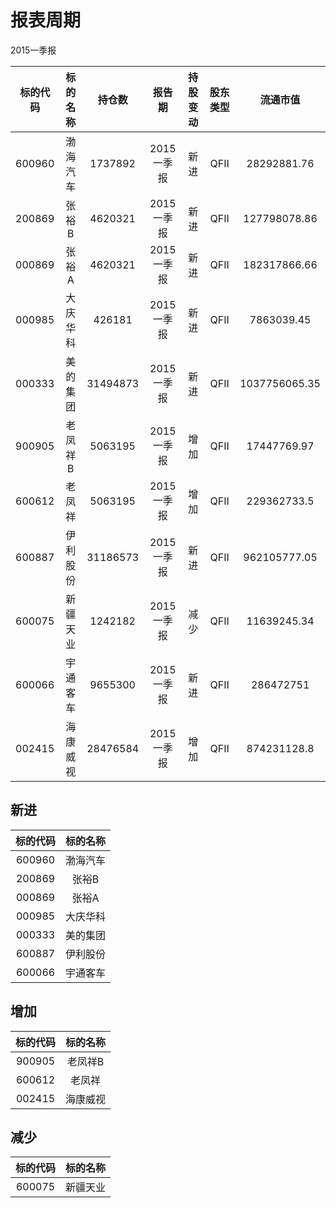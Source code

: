 # 报表周期 

2015一季报

| 标的代码 | 标的名称 | 持仓数 | 报告期 | 持股变动 | 股东类型 | 流通市值 |
|:--:|:--:|:--:|:--:|:--:|:--:|:--:|
|600960|渤海汽车|1737892|2015一季报|新进|QFII|28292881.76|
|200869|张裕B|4620321|2015一季报|新进|QFII|127798078.86|
|000869|张裕A|4620321|2015一季报|新进|QFII|182317866.66|
|000985|大庆华科|426181|2015一季报|新进|QFII|7863039.45|
|000333|美的集团|31494873|2015一季报|新进|QFII|1037756065.35|
|900905|老凤祥B|5063195|2015一季报|增加|QFII|17447769.97|
|600612|老凤祥|5063195|2015一季报|增加|QFII|229362733.5|
|600887|伊利股份|31186573|2015一季报|新进|QFII|962105777.05|
|600075|新疆天业|1242182|2015一季报|减少|QFII|11639245.34|
|600066|宇通客车|9655300|2015一季报|新进|QFII|286472751|
|002415|海康威视|28476584|2015一季报|增加|QFII|874231128.8|


## 新进 

| 标的代码 | 标的名称 |
|:--:|:--:|
|600960|渤海汽车|
|200869|张裕B|
|000869|张裕A|
|000985|大庆华科|
|000333|美的集团|
|600887|伊利股份|
|600066|宇通客车|


## 增加 

| 标的代码 | 标的名称 |
|:--:|:--:|
|900905|老凤祥B|
|600612|老凤祥|
|002415|海康威视|


## 减少 

| 标的代码 | 标的名称 |
|:--:|:--:|
|600075|新疆天业|

